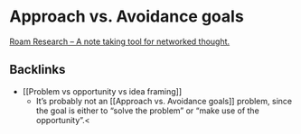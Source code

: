 # Approach vs. Avoidance goals
[Roam Research – A note taking tool for networked thought.](https://roamresearch.com/#/app/MB/page/8uHxVdG9b)

## Backlinks
* [[Problem vs opportunity vs idea framing]]
	* It’s probably not an [[Approach vs. Avoidance goals]] problem, since the goal is either to “solve the problem” or “make use of the opportunity”.&lt;

<!-- {BearID:329B7F7D-1BA6-4E28-8AC5-BC60A594F5F6-35225-000065B79FC41C6D} -->

